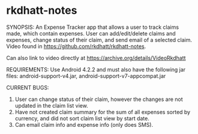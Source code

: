 # rkdhatt-notes
SYNOPSIS:
An Expense Tracker app that allows a user to track claims made, which contain expenses. User can add/edit/delete claims and expenses, change status of their claim, and send email of a selected claim. Video found in https://github.com/rkdhatt/rkdhatt-notes.

Can also link to video directly at https://archive.org/details/VideoRkdhatt

REQUIREMENTS:
Use Android 4.2.2 and must also have the following jar files: android-support-v4.jar, android-support-v7-appcompat.jar

CURRENT BUGS:
1. User can change status of their claim, however the changes are not updated in the claim list view.
2. Have not created claim summary for the sum of all expenses sorted by currency, and did not sort claim list view by start date.
3. Can email claim info and expense info (only does SMS).